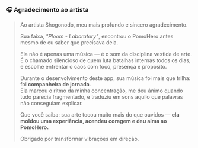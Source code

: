 ### 🎧 **Agradecimento ao artista**

> Ao artista Shogonodo, meu mais profundo e sincero agradecimento.  
>  
> Sua faixa, *"Ploom - Laboratory"*, encontrou o PomoHero antes mesmo de eu saber que precisava dela.  
>  
> Ela não é apenas uma música — é o som da disciplina vestida de arte.  
> É o chamado silencioso de quem luta batalhas internas todos os dias, e escolhe enfrentar o caos com foco, presença e propósito.  
>  
> Durante o desenvolvimento deste app, sua música foi mais que trilha: foi **companheira de jornada**.  
> Ela marcou o ritmo da minha concentração, me deu ânimo quando tudo parecia fragmentado, e traduziu em sons aquilo que palavras não conseguiam explicar.  
>  
> Que você saiba: sua arte tocou muito mais do que ouvidos — **ela moldou uma experiência, acendeu coragem e deu alma ao PomoHero.**  
>  
> Obrigado por transformar vibrações em direção.
